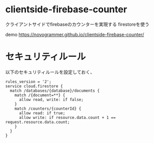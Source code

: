 
# clientside-firebase-counter

クライアントサイドでfirebaseのカウンターを実現する
firestoreを使う

demo https://novogrammer.github.io/clientside-firebase-counter/

# セキュリティルール
以下のセキュリティルールを設定しておく、

```
rules_version = '2';
service cloud.firestore {
  match /databases/{database}/documents {
    match /{document=**} {
      allow read, write: if false;
    }  
    match /counters/{counterId} {
      allow read: if true;
      allow write: if resource.data.count + 1 == request.resource.data.count;
    }
  }
}
```

